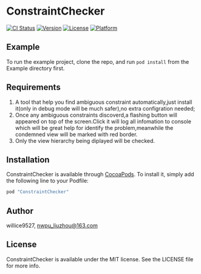 # ConstraintChecker

[![CI Status](http://img.shields.io/travis/willice9527/ConstraintChecker.svg?style=flat)](https://travis-ci.org/willice9527/ConstraintChecker)
[![Version](https://img.shields.io/cocoapods/v/ConstraintChecker.svg?style=flat)](http://cocoapods.org/pods/ConstraintChecker)
[![License](https://img.shields.io/cocoapods/l/ConstraintChecker.svg?style=flat)](http://cocoapods.org/pods/ConstraintChecker)
[![Platform](https://img.shields.io/cocoapods/p/ConstraintChecker.svg?style=flat)](http://cocoapods.org/pods/ConstraintChecker)

## Example

To run the example project, clone the repo, and run `pod install` from the Example directory first.

## Requirements
1. A tool that help you find ambiguous constraint automatically,just install it(only in debug mode will be much safer),no extra configration needed;
2. Once any ambiguous constraints discoverd,a flashing button will appeared on top of the screen.Click it will log all infomation to console which will be great help for identify the problem,meanwhile the condemned view will be marked with red border.
3. Only the view hierarchy being diplayed will be checked.

## Installation

ConstraintChecker is available through [CocoaPods](http://cocoapods.org). To install
it, simply add the following line to your Podfile:

```ruby
pod "ConstraintChecker"
```

## Author

willice9527, nwpu_liuzhou@163.com

## License

ConstraintChecker is available under the MIT license. See the LICENSE file for more info.
